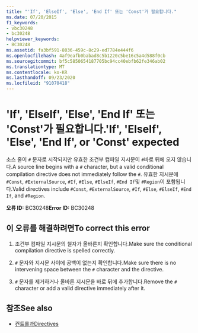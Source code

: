 ```yaml
---
title: "'If', 'ElseIf', 'Else', 'End If' 또는 'Const'가 필요합니다."
ms.date: 07/20/2015
f1_keywords:
- vbc30248
- bc30248
helpviewer_keywords:
- BC30248
ms.assetid: fa3bf591-8036-459c-8c29-ed7784e444f6
ms.openlocfilehash: 4af9eafb0babad8c5b1220c5be16c5a4d588f0cb
ms.sourcegitcommit: bf5c5850654187705bc94cc40ebfb62fe346ab02
ms.translationtype: MT
ms.contentlocale: ko-KR
ms.lasthandoff: 09/23/2020
ms.locfileid: "91070418"
---
```

# <a name="if-elseif-else-end-if-or-const-expected"></a><span data-ttu-id="46417-102">'If', 'ElseIf', 'Else', 'End If' 또는 'Const'가 필요합니다.</span><span class="sxs-lookup"><span data-stu-id="46417-102">'If', 'ElseIf', 'Else', 'End If', or 'Const' expected</span></span>

<span data-ttu-id="46417-103">소스 줄이 `#` 문자로 시작되지만 유효한 조건부 컴파일 지시문이 `#`바로 뒤에 오지 않습니다.</span><span class="sxs-lookup"><span data-stu-id="46417-103">A source line begins with a `#` character, but a valid conditional compilation directive does not immediately follow the `#`.</span></span> <span data-ttu-id="46417-104">유효한 지시문에 `#Const`, `#ExternalSource`, `#If`, `#Else`, `#ElseIf`, `#End If`및 `#Region`이 포함됩니다.</span><span class="sxs-lookup"><span data-stu-id="46417-104">Valid directives include `#Const`, `#ExternalSource`, `#If`, `#Else`, `#ElseIf`, `#End If`, and `#Region`.</span></span>  
  
 <span data-ttu-id="46417-105">**오류 ID:** BC30248</span><span class="sxs-lookup"><span data-stu-id="46417-105">**Error ID:** BC30248</span></span>  
  
## <a name="to-correct-this-error"></a><span data-ttu-id="46417-106">이 오류를 해결하려면</span><span class="sxs-lookup"><span data-stu-id="46417-106">To correct this error</span></span>  
  
1. <span data-ttu-id="46417-107">조건부 컴파일 지시문의 철자가 올바른지 확인합니다.</span><span class="sxs-lookup"><span data-stu-id="46417-107">Make sure the conditional compilation directive is spelled correctly.</span></span>  
  
2. <span data-ttu-id="46417-108">`#` 문자와 지시문 사이에 공백이 없는지 확인합니다.</span><span class="sxs-lookup"><span data-stu-id="46417-108">Make sure there is no intervening space between the `#` character and the directive.</span></span>  
  
3. <span data-ttu-id="46417-109">`#` 문자를 제거하거나 올바른 지시문을 바로 뒤에 추가합니다.</span><span class="sxs-lookup"><span data-stu-id="46417-109">Remove the `#` character or add a valid directive immediately after it.</span></span>  
  
## <a name="see-also"></a><span data-ttu-id="46417-110">참조</span><span class="sxs-lookup"><span data-stu-id="46417-110">See also</span></span>

- [<span data-ttu-id="46417-111">컨트롤과</span><span class="sxs-lookup"><span data-stu-id="46417-111">Directives</span></span>](../language-reference/directives/index.md)
